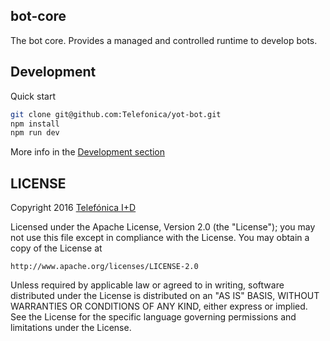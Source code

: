 ## bot-core

The bot core. Provides a managed and controlled runtime to develop bots.

## Development

Quick start
```sh
git clone git@github.com:Telefonica/yot-bot.git
npm install 
npm run dev
```

More info in the [Development section](DEVELOPMENT.md) 

## LICENSE

Copyright 2016 [Telefónica I+D](http://www.tid.es)

Licensed under the Apache License, Version 2.0 (the "License");
you may not use this file except in compliance with the License.
You may obtain a copy of the License at

    http://www.apache.org/licenses/LICENSE-2.0

Unless required by applicable law or agreed to in writing, software
distributed under the License is distributed on an "AS IS" BASIS,
WITHOUT WARRANTIES OR CONDITIONS OF ANY KIND, either express or implied.
See the License for the specific language governing permissions and
limitations under the License.
